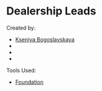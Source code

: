 # Dealership Leads

Created by:
- [Kseniya Bogoslavskaya](https://chique.dev/)
- 
- 
-

Tools Used: 
- [Foundation](https://foundation.zurb.com/sites/docs/)
